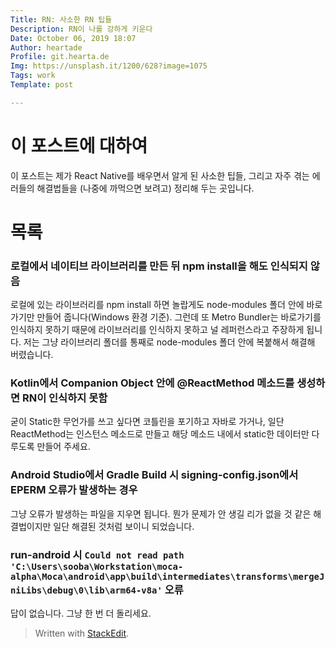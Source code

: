 ```yaml
---
Title: RN: 사소한 RN 팁들
Description: RN이 나를 강하게 키운다
Date: October 06, 2019 18:07
Author: heartade
Profile: git.hearta.de
Img: https://unsplash.it/1200/628?image=1075
Tags: work
Template: post

---
```

# 이 포스트에 대하여
이 포스트는 제가 React Native를 배우면서 알게 된 사소한 팁들, 그리고 자주 겪는 에러들의 해결법들을 (나중에 까먹으면 보려고) 정리해 두는 곳입니다.

# 목록
### 로컬에서 네이티브 라이브러리를 만든 뒤 npm install을 해도 인식되지 않음
로컬에 있는 라이브러리를 npm install 하면 놀랍게도 node-modules 폴더 안에 바로가기만 만들어 줍니다(Windows 환경 기준). 그런데 또 Metro Bundler는 바로가기를 인식하지 못하기 때문에 라이브러리를 인식하지 못하고 널 레퍼런스라고 주장하게 됩니다. 저는 그냥 라이브러리 폴더를 통째로 node-modules 폴더 안에 복붙해서 해결해 버렸습니다.

### Kotlin에서 Companion Object 안에 @ReactMethod 메소드를 생성하면 RN이 인식하지 못함
굳이 Static한 무언가를 쓰고 싶다면 코틀린을 포기하고 자바로 가거나, 일단 ReactMethod는 인스턴스 메소드로 만들고 해당 메소드 내에서 static한 데이터만 다루도록 만들어 주세요.

### Android Studio에서 Gradle Build 시 signing-config.json에서 EPERM 오류가 발생하는 경우
그냥 오류가 발생하는 파일을 지우면 됩니다. 뭔가 문제가 안 생길 리가 없을 것 같은 해결법이지만 일단 해결된 것처럼 보이니 되었습니다.

### run-android 시 ```Could not read path 'C:\Users\sooba\Workstation\moca-alpha\Moca\android\app\build\intermediates\transforms\mergeJniLibs\debug\0\lib\arm64-v8a'``` 오류
답이 없습니다. 그냥 한 번 더 돌리세요.

> Written with [StackEdit](https://stackedit.io/).
<!--stackedit_data:
eyJoaXN0b3J5IjpbLTY2ODUyMDk1NSwtMTcwNjMxNTMwOCwtMT
cxOTUzMjc4NV19
-->
